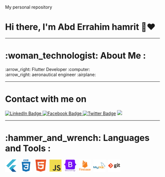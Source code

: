 My personal repository

<h1>Hi there, I'm Abd Errahim hamrit 👋❤️</h1>
<hr>

<h1>:woman_technologist: About Me :</h1>
:arrow_right: Flutter Developer :computer: <br>
:arrow_right: aeronautical engineer :airplane:

 <hr>
<h1>Contact with me on</h1>
<div id="badges">
  <a href="https://www.linkedin.com/in/abd-errahim-hamrit-115a04236/">
    <img src="https://img.shields.io/badge/LinkedIn-0077b5?style=for-the-badge&logo=linkedin&logoColor=white" alt="LinkedIn Badge"/>
  </a>
  <a href="https://www.facebook.com/profile.php?id=100089102381381">
    <img src="https://img.shields.io/badge/Facebook-4267B2?style=for-the-badge&logo=Facebook&logoColor=white" alt="Facebook Badge"/>
  </a>
  <a href="https://twitter.com/RahimHamrit?t=Cjf0wDklsGwPzZGf06p42g&s=09&fbclid=IwAR3DLtd9wskUd2ZXyT1EPTvsQ9dkriVElsh2_g2s6HMpQz8bexVdo1_XbLI">
    <img src="https://img.shields.io/badge/Twitter-blue?style=for-the-badge&logo=twitter&logoColor=white" alt="Twitter Badge"/></a>
   <a href="http://Wa.me/213661510166">
    <img src="https://img.shields.io/badge/whatsapp-128C7E.svg?style=for-the-badge&logo=whatsapp&logoColor=white"/>
  </a>
</div>

<hr>
<h1>:hammer_and_wrench: Languages and Tools :</h1>
<div>
  <img src="https://github.com/devicons/devicon/blob/master/icons/flutter/flutter-original.svg" title="Flutter" alt="Flutter" width="40" height="40"/>&nbsp;
  <img src="https://github.com/devicons/devicon/blob/master/icons/css3/css3-plain-wordmark.svg"  title="CSS3" alt="CSS" width="40" height="40"/>&nbsp;
  <img src="https://github.com/devicons/devicon/blob/master/icons/html5/html5-original.svg" title="HTML5" alt="HTML" width="40" height="40"/>&nbsp;
  <img src="https://github.com/devicons/devicon/blob/master/icons/javascript/javascript-original.svg" title="JavaScript" alt="JavaScript" width="40" height="40"/>&nbsp;
   <img src="https://github.com/devicons/devicon/blob/master/icons/bootstrap/bootstrap-original-wordmark.svg" title="Bootstrap" **alt="Bootstrap" width="40" height="40"/>&nbsp;
  <img src="https://github.com/devicons/devicon/blob/master/icons/firebase/firebase-plain-wordmark.svg" title="Firebase" alt="Firebase" width="40" height="40"/>&nbsp;
  <img src="https://github.com/devicons/devicon/blob/master/icons/mysql/mysql-original-wordmark.svg" title="MySQL"  alt="MySQL" width="40" height="40"/>&nbsp;
  <img src="https://github.com/devicons/devicon/blob/master/icons/git/git-original-wordmark.svg" title="Git" **alt="Git" width="40" height="40"/>
</div>


